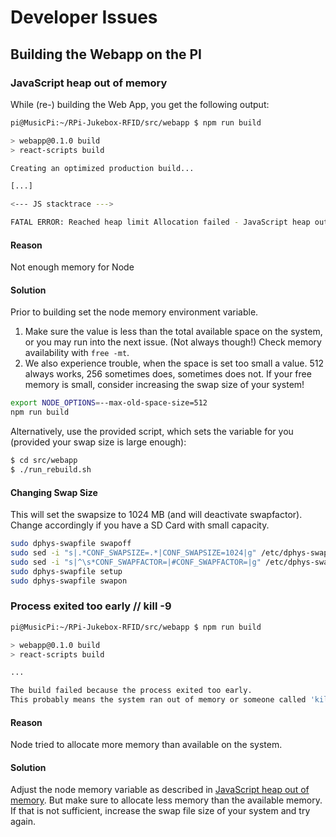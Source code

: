 # Developer Issues

## Building the Webapp on the PI

### JavaScript heap out of memory

While (re-) building the Web App, you get the following output:

``` {.bash emphasize-lines="12"}
pi@MusicPi:~/RPi-Jukebox-RFID/src/webapp $ npm run build

> webapp@0.1.0 build
> react-scripts build

Creating an optimized production build...

[...]

<--- JS stacktrace --->

FATAL ERROR: Reached heap limit Allocation failed - JavaScript heap out of memory
```

#### Reason

Not enough memory for Node

#### Solution

Prior to building set the node memory environment variable.

1. Make sure the value is less than the total available space on the
    system, or you may run into the next issue. (Not always though!)
    Check memory availability with `free -mt`.
2. We also experience trouble, when the space is set too small a
    value. 512 always works, 256 sometimes does, sometimes does not.
    If your free memory is small, consider increasing the swap size of
    your system!

``` bash
export NODE_OPTIONS=--max-old-space-size=512
npm run build
```

Alternatively, use the provided script, which sets the variable for you
(provided your swap size is large enough):

``` bash
$ cd src/webapp
$ ./run_rebuild.sh
```

#### Changing Swap Size

This will set the swapsize to 1024 MB (and will deactivate swapfactor). Change accordingly if you have a SD Card with small capacity.

```bash
sudo dphys-swapfile swapoff
sudo sed -i "s|.*CONF_SWAPSIZE=.*|CONF_SWAPSIZE=1024|g" /etc/dphys-swapfile 
sudo sed -i "s|^\s*CONF_SWAPFACTOR=|#CONF_SWAPFACTOR=|g" /etc/dphys-swapfile
sudo dphys-swapfile setup 
sudo dphys-swapfile swapon
```

### Process exited too early // kill -9

``` {.bash emphasize-lines="8,9"}
pi@MusicPi:~/RPi-Jukebox-RFID/src/webapp $ npm run build

> webapp@0.1.0 build
> react-scripts build

...

The build failed because the process exited too early.
This probably means the system ran out of memory or someone called 'kill -9' on the process.
```

#### Reason

Node tried to allocate more memory than available on the system.

#### Solution

Adjust the node memory variable as described in [JavaScript heap out of memory](#javascript-heap-out-of-memory). But make sure to allocate less memory than the available memory. If that is not sufficient, increase the swap file size of your
system and try again.
